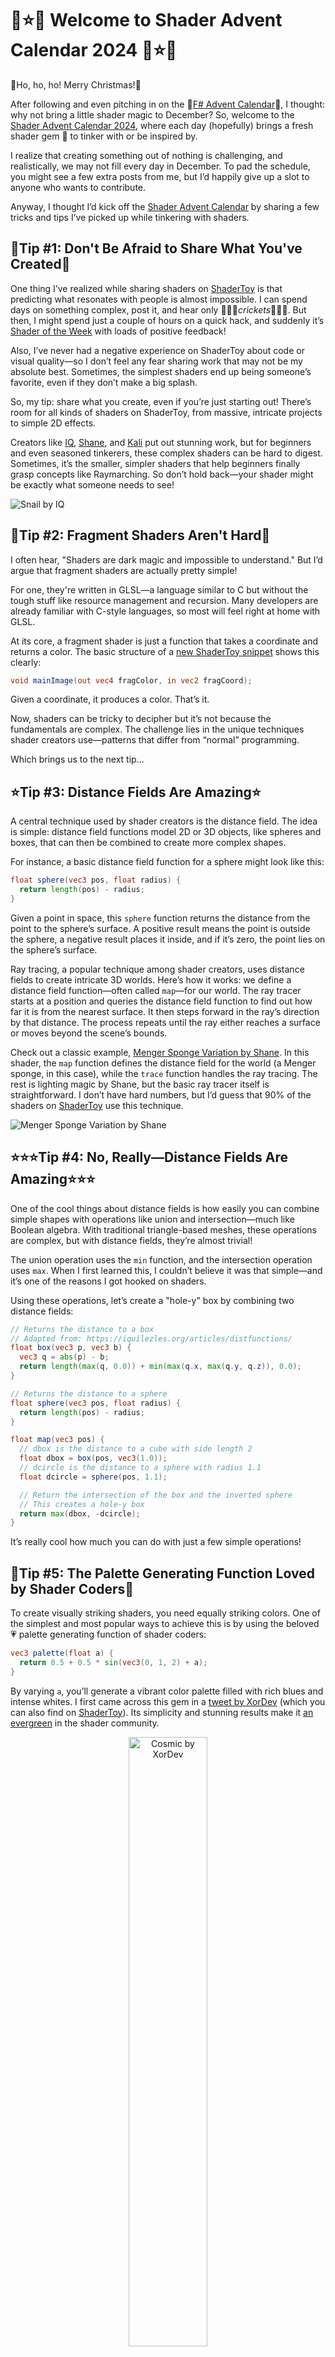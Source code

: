 # 🎄⭐🎉 Welcome to Shader Advent Calendar 2024 🎉⭐🎄

🎅Ho, ho, ho! Merry Christmas!🎅

After following and even pitching in on the 🎄[F# Advent Calendar](https://sergeytihon.com/fsadvent/)🎄, I thought: why not bring a little shader magic to December? So, welcome to the [Shader Advent Calendar 2024](../README.md), where each day (hopefully) brings a fresh shader gem 🎁 to tinker with or be inspired by.

I realize that creating something out of nothing is challenging, and realistically, we may not fill every day in December. To pad the schedule, you might see a few extra posts from me, but I’d happily give up a slot to anyone who wants to contribute.

Anyway, I thought I’d kick off the [Shader Advent Calendar](../README.md) by sharing a few tricks and tips I’ve picked up while tinkering with shaders.

## 🎁Tip #1: Don't Be Afraid to Share What You've Created🎁

One thing I’ve realized while sharing shaders on [ShaderToy](https://www.shadertoy.com) is that predicting what resonates with people is almost impossible. I can spend days on something complex, post it, and hear only 🦗🦗🦗*crickets*🦗🦗🦗. But then, I might spend just a couple of hours on a quick hack, and suddenly it’s [Shader of the Week](https://www.shadertoy.com/view/MfjyWK) with loads of positive feedback!

Also, I’ve never had a negative experience on ShaderToy about code or visual quality—so I don’t feel any fear sharing work that may not be my absolute best. Sometimes, the simplest shaders end up being someone’s favorite, even if they don’t make a big splash.

So, my tip: share what you create, even if you’re just starting out! There’s room for all kinds of shaders on ShaderToy, from massive, intricate projects to simple 2D effects.

Creators like [IQ](https://www.shadertoy.com/view/4ttSWf), [Shane](https://www.shadertoy.com/view/wtfBDf), and [Kali](https://www.shadertoy.com/view/XcXXzS) put out stunning work, but for beginners and even seasoned tinkerers, these complex shaders can be hard to digest. Sometimes, it’s the smaller, simpler shaders that help beginners finally grasp concepts like Raymarching. So don’t hold back—your shader might be exactly what someone needs to see!

![Snail by IQ](assets/iq--snail.jpg)

## 🎉Tip #2: Fragment Shaders Aren't Hard🎉

I often hear, "Shaders are dark magic and impossible to understand." But I’d argue that fragment shaders are actually pretty simple!

For one, they're written in GLSL—a language similar to C but without the tough stuff like resource management and recursion. Many developers are already familiar with C-style languages, so most will feel right at home with GLSL.

At its core, a fragment shader is just a function that takes a coordinate and returns a color. The basic structure of a [new ShaderToy snippet](https://www.shadertoy.com/new) shows this clearly:

```glsl
void mainImage(out vec4 fragColor, in vec2 fragCoord);
```

Given a coordinate, it produces a color. That’s it.

Now, shaders can be tricky to decipher but it’s not because the fundamentals are complex. The challenge lies in the unique techniques shader creators use—patterns that differ from “normal” programming.

Which brings us to the next tip...

## ⭐Tip #3: Distance Fields Are Amazing⭐

A central technique used by shader creators is the distance field. The idea is simple: distance field functions model 2D or 3D objects, like spheres and boxes, that can then be combined to create more complex shapes.

For instance, a basic distance field function for a sphere might look like this:

```glsl
float sphere(vec3 pos, float radius) {
  return length(pos) - radius;
}
```

Given a point in space, this `sphere` function returns the distance from the point to the sphere’s surface. A positive result means the point is outside the sphere, a negative result places it inside, and if it’s zero, the point lies on the sphere’s surface.

Ray tracing, a popular technique among shader creators, uses distance fields to create intricate 3D worlds. Here’s how it works: we define a distance field function—often called `map`—for our world. The ray tracer starts at a position and queries the distance field function to find out how far it is from the nearest surface. It then steps forward in the ray’s direction by that distance. The process repeats until the ray either reaches a surface or moves beyond the scene’s bounds.

Check out a classic example, [Menger Sponge Variation by Shane](https://www.shadertoy.com/view/ldyGWm). In this shader, the `map` function defines the distance field for the world (a Menger sponge, in this case), while the `trace` function handles the ray tracing. The rest is lighting magic by Shane, but the basic ray tracer itself is straightforward. I don’t have hard numbers, but I’d guess that 90% of the shaders on [ShaderToy](https://www.shadertoy.com/results?query=raymarch) use this technique.

![Menger Sponge Variation by Shane](assets/shane--menger-sponge.jpg)

## ⭐⭐⭐Tip #4: No, Really—Distance Fields Are Amazing⭐⭐⭐

One of the cool things about distance fields is how easily you can combine simple shapes with operations like union and intersection—much like Boolean algebra. With traditional triangle-based meshes, these operations are complex, but with distance fields, they’re almost trivial!

The union operation uses the `min` function, and the intersection operation uses `max`. When I first learned this, I couldn’t believe it was that simple—and it’s one of the reasons I got hooked on shaders.

Using these operations, let’s create a "hole-y" box by combining two distance fields:

```glsl
// Returns the distance to a box
// Adapted from: https://iquilezles.org/articles/distfunctions/
float box(vec3 p, vec3 b) {
  vec3 q = abs(p) - b;
  return length(max(q, 0.0)) + min(max(q.x, max(q.y, q.z)), 0.0);
}

// Returns the distance to a sphere
float sphere(vec3 pos, float radius) {
  return length(pos) - radius;
}

float map(vec3 pos) {
  // dbox is the distance to a cube with side length 2
  float dbox = box(pos, vec3(1.0));
  // dcircle is the distance to a sphere with radius 1.1
  float dcircle = sphere(pos, 1.1);

  // Return the intersection of the box and the inverted sphere
  // This creates a hole-y box
  return max(dbox, -dcircle);
}
```

It’s really cool how much you can do with just a few simple operations!

## 💖Tip #5: The Palette Generating Function Loved by Shader Coders💖

To create visually striking shaders, you need equally striking colors. One of the simplest and most popular ways to achieve this is by using the beloved 💗 palette generating function of shader coders:

```glsl
vec3 palette(float a) {
  return 0.5 + 0.5 * sin(vec3(0, 1, 2) + a);
}
```

By varying `a`, you’ll generate a vibrant color palette filled with rich blues and intense whites. I first came across this gem in a [tweet by XorDev](https://twitter.com/XorDev/status/1601060422819680256) (which you can also find on [ShaderToy](https://www.shadertoy.com/view/msjXRK)). Its simplicity and stunning results make it [an evergreen](https://www.shadertoy.com/view/mtyGWy) in the shader community.

<p align="center">
  <img src="assets/xordev--cosmic.jpg" alt="Cosmic by XorDev" style="width: 50%;" />
</p>

Since discovering this function, I’ve used it countless times in my own [projects](https://www.shadertoy.com/view/cdKXDV). To make its inner workings clearer, I also created [a shader visualization](https://www.shadertoy.com/view/McVyzw). It demonstrates how the red, green, and blue components evolve over time and how they combine to produce the resulting colors.

<p align="center">
  <img src="assets/palette.jpg" alt="Palette Generation Visualization Shader" style="width: 50%;" />
</p>

## 🎅Tip #6: The Simplest Post-Processing🎅

One way to kick you shader up a notch is by applying post-processing. While this can be [a complicated multi-stage process](https://www.shadertoy.com/view/MflfR8), I often find myself returning to a really simple technique.

As you can see in my shaders, I like saturated colors and want to avoid the washed-out fog effect that can easily creep in. I used to struggle with this until I learned a simple trick.

![Let's self reflect by mrange](assets/mrange--lets-self-reflect.jpg)

In [the shader](https://www.shadertoy.com/view/XfyXRV) above, the trick occurs at line 347:

```glsl
// Does all of the work, but there's an annoying washed-out fog that desaturates
// the colors. I am annoyed!
col = render3(rayOrigin, rd);

// Line 347: This simple subtraction removes the global glow and increases saturation
col -= 2E-2 * vec3(2., 3., 1.) * (length(p) + 0.25);

// Maps colors from [0, inf[ to [0, 1]
col = aces_approx(col);
// Approximate RGB => sRGB conversion
col = sqrt(col);
```

Typically, I’ll start by doing my best to create the desired effect, and then as a final step, I apply post-processing. I usually begin with something as simple as `col -= 0.01;` and tweak it from there until it feels right.


And with that, this is a 🎁 wrap. Wishing you all...

✨🎄🎁 A merry and bright holiday season filled with colorful coding adventures! 🎁🎄✨

🎅 - mrange

## ❄️Licensing Information❄️

All code content I created for this blog post is licensed under [CC0](https://creativecommons.org/public-domain/cc0/) (effectively public domain). Any code snippets from other developers retain their original licenses.

The text content of this blog is licensed under [CC BY-SA 4.0](https://creativecommons.org/licenses/by-sa/4.0/) (the same license as Stack Overflow).